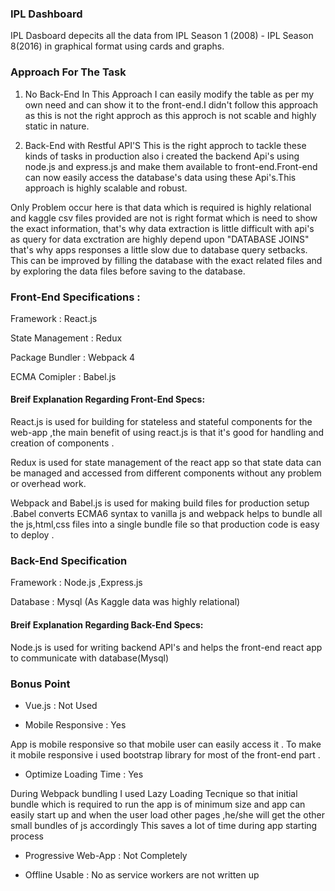 ### IPL Dashboard 
IPL Dasboard depecits all the data from IPL Season 1 (2008) - IPL Season 8(2016) in graphical format using cards and graphs.

### Approach For The Task
1. No Back-End 
In This Approach I can easily modify the table as per my own need and can show it to the front-end.I didn't follow this approach as 
this is not the right approch as this approch is not scable and highly static in nature.

2. Back-End with Restful API'S 
This is the right approch to tackle these kinds of tasks in production also i created the backend Api's using node.js and express.js
and make them available to front-end.Front-end can now easily access the database's data using these Api's.This approach is highly
scalable and robust.

Only Problem occur here is that data which is required is highly relational and kaggle csv files provided are not is right format which is need to show the exact information, that's why data extraction is little difficult with
api's as query for data exctration are highly depend upon "DATABASE JOINS" that's why apps responses a little slow due to database query setbacks.
This can be improved by filling the database with the exact related files and by exploring the data files before saving to the database.



### Front-End Specifications :
Framework : React.js 

State Management : Redux

Package Bundler : Webpack 4

ECMA Comipler : Babel.js 

#### Breif Explanation Regarding Front-End Specs:
React.js is used for building for stateless and stateful components for the web-app ,the main benefit of using react.js is that 
it's good for handling and creation of components .

Redux is used for state management of the react app so that state data can be managed and accessed from different components without
any problem or overhead work.

Webpack and Babel.js is used for making build files for production setup .Babel converts ECMA6 syntax to vanilla js and webpack helps to
bundle all the js,html,css files into a single bundle file so that production code is easy to deploy .

### Back-End Specification 
Framework : Node.js ,Express.js 

Database : Mysql (As Kaggle data was highly relational)

#### Breif Explanation Regarding Back-End Specs:

Node.js is used for writing backend API's and helps the front-end react app to communicate with database(Mysql) 



### Bonus Point
* Vue.js : Not Used 

* Mobile Responsive : Yes 


App is mobile responsive so that mobile user can easily access it . To make it mobile responsive i used bootstrap library for 
most of the front-end part .


    
* Optimize Loading Time : Yes 


During Webpack bundling I used Lazy Loading Tecnique so that initial bundle which is required to run the app is of minimum
size and app can easily start up and when the user load other pages ,he/she will get the other small bundles of js accordingly
This saves a lot of time during app starting process


* Progressive Web-App : Not Completely
 
* Offline Usable : No as service workers are not written up 
 
 
 




